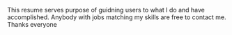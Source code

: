 This resume serves purpose of guidning users to what I do and have accomplished. Anybody with jobs matching my skills are free to contact me.
Thanks everyone
